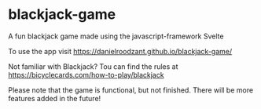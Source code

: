 # blackjack-game
A fun blackjack game made using the javascript-framework Svelte

To use the app visit https://danielroodzant.github.io/blackjack-game/ 

Not familiar with Blackjack? Tou can find the rules at https://bicyclecards.com/how-to-play/blackjack

Please note that the game is functional, but not finished. There will be more features added in the future!
